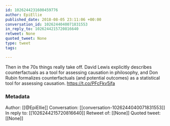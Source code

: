 ```yaml
---
id: 1026244231600459776
author: EpiEllie
published_date: 2018-08-05 23:11:06 +00:00
conversation_id: 1026244040071831553
in_reply_to: 1026244215720816640
retweet: None
quoted_tweet: None
type: tweet
tags:

---
```


Then in the 70s things really take off. David Lewis explicitly describes counterfactuals as a tool for assessing causation in philosophy, and Don Rubin formalizes counterfactuals (and potential outcomes) as a statistical tool for assessing causation. https://t.co/PFcFkv5jfa

### Metadata

Author: [[@EpiEllie]]
Conversation: [[conversation-1026244040071831553]]
In reply to: [[1026244215720816640]]
Retweet of: [[None]]
Quoted tweet: [[None]]
